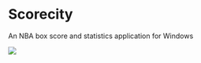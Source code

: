 # Scorecity

An NBA box score and statistics application for Windows

![](https://i.imgur.com/mFlDdEp.png)
